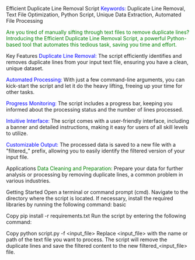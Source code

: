 Efficient Duplicate Line Removal Script
<span style="color:blue;">Keywords:</span> Duplicate Line Removal, Text File Optimization, Python Script, Unique Data Extraction, Automated File Processing

<span style="color:green;">Are you tired of manually sifting through text files to remove duplicate lines? Introducing the Efficient Duplicate Line Removal Script, a powerful Python-based tool that automates this tedious task, saving you time and effort.</span>

Key Features
<span style="color:blue;">Duplicate Line Removal:</span> The script efficiently identifies and removes duplicate lines from your input text file, ensuring you have a clean, unique dataset.

<span style="color:blue;">Automated Processing:</span> With just a few command-line arguments, you can kick-start the script and let it do the heavy lifting, freeing up your time for other tasks.

<span style="color:blue;">Progress Monitoring:</span> The script includes a progress bar, keeping you informed about the processing status and the number of lines processed.

<span style="color:blue;">Intuitive Interface:</span> The script comes with a user-friendly interface, including a banner and detailed instructions, making it easy for users of all skill levels to utilize.

<span style="color:blue;">Customizable Output:</span> The processed data is saved to a new file with a "filtered_" prefix, allowing you to easily identify the filtered version of your input file.

Applications
<span style="color:green;">Data Cleaning and Preparation:</span> Prepare your data for further analysis or processing by removing duplicate lines, a common problem in various industries.

Getting Started
Open a terminal or command prompt (cmd).
Navigate to the directory where the script is located.
If necessary, install the required libraries by running the following command:
basic

Copy
pip install -r requirements.txt
Run the script by entering the following command:

Copy
python script.py -f <input_file>
Replace <input_file> with the name or path of the text file you want to process.
The script will remove the duplicate lines and save the filtered content to the new filtered_<input_file> file.
